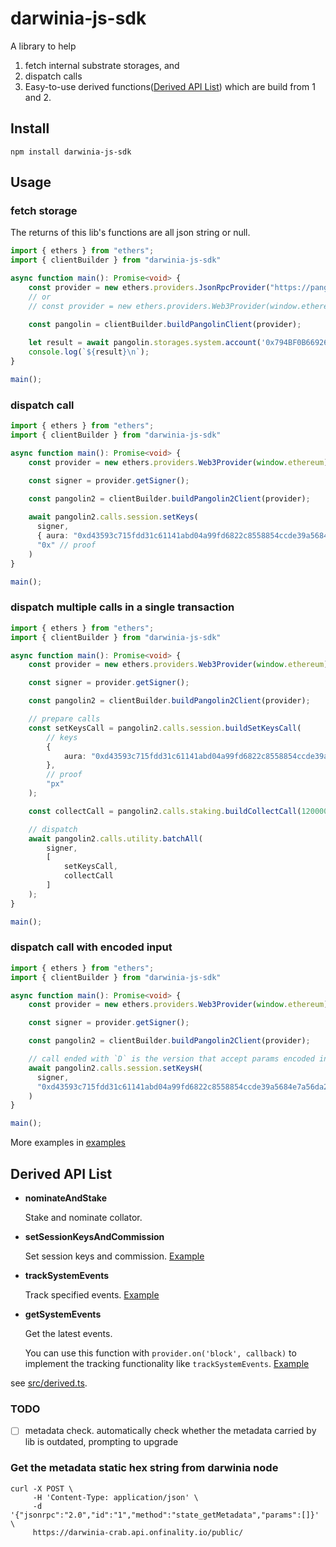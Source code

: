 # darwinia-js-sdk

A library to help 
1. fetch internal substrate storages, and
2. dispatch calls
3. Easy-to-use derived functions([Derived API List](#derived-api-list)) which are build from 1 and 2. 

## Install
```shell
npm install darwinia-js-sdk
```


## Usage

### fetch storage

The returns of this lib's functions are all json string or null.


```typescript
import { ethers } from "ethers";
import { clientBuilder } from "darwinia-js-sdk"

async function main(): Promise<void> {
    const provider = new ethers.providers.JsonRpcProvider("https://pangolin-rpc.darwinia.network");
    // or
    // const provider = new ethers.providers.Web3Provider(window.ethereum);

    const pangolin = clientBuilder.buildPangolinClient(provider);
  
    let result = await pangolin.storages.system.account('0x794BF0B66926D84CB735283D849f454A2A8d9a44');
    console.log(`${result}\n`);
}

main();
```
### dispatch call

```typescript
import { ethers } from "ethers";
import { clientBuilder } from "darwinia-js-sdk"

async function main(): Promise<void> {
    const provider = new ethers.providers.Web3Provider(window.ethereum);

    const signer = provider.getSigner();

    const pangolin2 = clientBuilder.buildPangolin2Client(provider);
  
    await pangolin2.calls.session.setKeys(
      signer,
      { aura: "0xd43593c715fdd31c61141abd04a99fd6822c8558854ccde39a5684e7a56da27d" }, // keys
      "0x" // proof
    )
}

main();

```

### dispatch multiple calls in a single transaction

```typescript
import { ethers } from "ethers";
import { clientBuilder } from "darwinia-js-sdk"

async function main(): Promise<void> {
    const provider = new ethers.providers.Web3Provider(window.ethereum);

    const signer = provider.getSigner();

    const pangolin2 = clientBuilder.buildPangolin2Client(provider);

    // prepare calls
    const setKeysCall = pangolin2.calls.session.buildSetKeysCall(
        // keys
        { 
            aura: "0xd43593c715fdd31c61141abd04a99fd6822c8558854ccde39a5684e7a56da27d"
        }, 
        // proof
        "px"
    );

    const collectCall = pangolin2.calls.staking.buildCollectCall(120000000);

    // dispatch
    await pangolin2.calls.utility.batchAll(
        signer, 
        [
            setKeysCall,
            collectCall
        ]
    );
}

main();

```
### dispatch call with encoded input

```typescript
import { ethers } from "ethers";
import { clientBuilder } from "darwinia-js-sdk"

async function main(): Promise<void> {
    const provider = new ethers.providers.Web3Provider(window.ethereum);

    const signer = provider.getSigner();

    const pangolin2 = clientBuilder.buildPangolin2Client(provider);

    // call ended with `D` is the version that accept params encoded in scale codec  
    await pangolin2.calls.session.setKeysH(
      signer,
      "0xd43593c715fdd31c61141abd04a99fd6822c8558854ccde39a5684e7a56da27d00", // encoded (keys, proof)
    )
}

main();

```
More examples in [examples](./examples)

## Derived API List

* **nominateAndStake**

  Stake and nominate collator.

* **setSessionKeysAndCommission**

  Set session keys and commission. [Example](examples/derived_set_session_keys_and_commission.ts)

* **trackSystemEvents**

  Track specified events. [Example](examples/derived_track_system_events.ts)

* **getSystemEvents**
 
  Get the latest events. 

  You can use this function with `provider.on('block', callback)` to implement the tracking functionality like `trackSystemEvents`. [Example](examples/derived_get_system_events.ts)

see [src/derived.ts](src/derived.ts).

### TODO

- [ ] metadata check. automatically check whether the metadata carried by lib is outdated, prompting to upgrade

### Get the metadata static hex string from darwinia node
```shell
curl -X POST \
     -H 'Content-Type: application/json' \
     -d '{"jsonrpc":"2.0","id":"1","method":"state_getMetadata","params":[]}' \
     https://darwinia-crab.api.onfinality.io/public/
```

